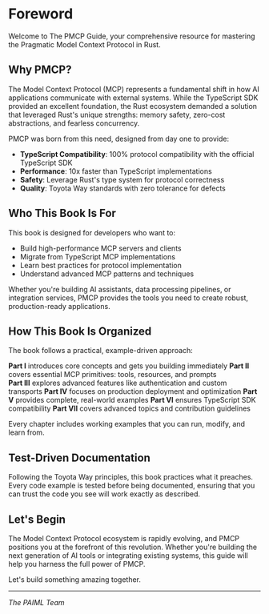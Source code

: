 # Foreword

Welcome to The PMCP Guide, your comprehensive resource for mastering the Pragmatic Model Context Protocol in Rust.

## Why PMCP?

The Model Context Protocol (MCP) represents a fundamental shift in how AI applications communicate with external systems. While the TypeScript SDK provided an excellent foundation, the Rust ecosystem demanded a solution that leveraged Rust's unique strengths: memory safety, zero-cost abstractions, and fearless concurrency.

PMCP was born from this need, designed from day one to provide:

- **TypeScript Compatibility**: 100% protocol compatibility with the official TypeScript SDK
- **Performance**: 10x faster than TypeScript implementations
- **Safety**: Leverage Rust's type system for protocol correctness
- **Quality**: Toyota Way standards with zero tolerance for defects

## Who This Book Is For

This book is designed for developers who want to:

- Build high-performance MCP servers and clients
- Migrate from TypeScript MCP implementations
- Learn best practices for protocol implementation
- Understand advanced MCP patterns and techniques

Whether you're building AI assistants, data processing pipelines, or integration services, PMCP provides the tools you need to create robust, production-ready applications.

## How This Book Is Organized

The book follows a practical, example-driven approach:

**Part I** introduces core concepts and gets you building immediately
**Part II** covers essential MCP primitives: tools, resources, and prompts  
**Part III** explores advanced features like authentication and custom transports
**Part IV** focuses on production deployment and optimization
**Part V** provides complete, real-world examples
**Part VI** ensures TypeScript SDK compatibility
**Part VII** covers advanced topics and contribution guidelines

Every chapter includes working examples that you can run, modify, and learn from.

## Test-Driven Documentation

Following the Toyota Way principles, this book practices what it preaches. Every code example is tested before being documented, ensuring that you can trust the code you see will work exactly as described.

## Let's Begin

The Model Context Protocol ecosystem is rapidly evolving, and PMCP positions you at the forefront of this revolution. Whether you're building the next generation of AI tools or integrating existing systems, this guide will help you harness the full power of PMCP.

Let's build something amazing together.

---

*The PAIML Team*